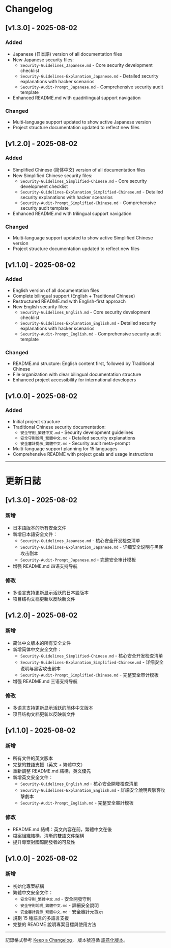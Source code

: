 # Changelog

## [v1.3.0] - 2025-08-02

### Added
- Japanese (日本語) version of all documentation files
- New Japanese security files:
  - `Security-Guidelines_Japanese.md` - Core security development checklist
  - `Security-Guidelines-Explanation_Japanese.md` - Detailed security explanations with hacker scenarios
  - `Security-Audit-Prompt_Japanese.md` - Comprehensive security audit template
- Enhanced README.md with quadrilingual support navigation

### Changed
- Multi-language support updated to show active Japanese version
- Project structure documentation updated to reflect new files

## [v1.2.0] - 2025-08-02

### Added
- Simplified Chinese (简体中文) version of all documentation files
- New Simplified Chinese security files:
  - `Security-Guidelines_Simplified-Chinese.md` - Core security development checklist
  - `Security-Guidelines-Explanation_Simplified-Chinese.md` - Detailed security explanations with hacker scenarios
  - `Security-Audit-Prompt_Simplified-Chinese.md` - Comprehensive security audit template
- Enhanced README.md with trilingual support navigation

### Changed
- Multi-language support updated to show active Simplified Chinese version
- Project structure documentation updated to reflect new files

## [v1.1.0] - 2025-08-02

### Added
- English version of all documentation files
- Complete bilingual support (English + Traditional Chinese)
- Restructured README.md with English-first approach
- New English security files:
  - `Security-Guidelines_English.md` - Core security development checklist
  - `Security-Guidelines-Explanation_English.md` - Detailed security explanations with hacker scenarios
  - `Security-Audit-Prompt_English.md` - Comprehensive security audit template

### Changed
- README.md structure: English content first, followed by Traditional Chinese
- File organization with clear bilingual documentation structure
- Enhanced project accessibility for international developers

## [v1.0.0] - 2025-08-02

### Added
- Initial project structure
- Traditional Chinese security documentation:
  - `安全守則_繁體中文.md` - Security development guidelines
  - `安全守則說明_繁體中文.md` - Detailed security explanations
  - `安全審計提示_繁體中文.md` - Security audit meta-prompt
- Multi-language support planning for 15 languages
- Comprehensive README with project goals and usage instructions

---

# 更新日誌

## [v1.3.0] - 2025-08-02

### 新增
- 日本語版本的所有安全文件
- 新增日本語安全文件：
  - `Security-Guidelines_Japanese.md` - 核心安全开发检查清单
  - `Security-Guidelines-Explanation_Japanese.md` - 详细安全说明与黑客攻击剧本
  - `Security-Audit-Prompt_Japanese.md` - 完整安全审计模板
- 增强 README.md 四语支持导航

### 修改
- 多语言支持更新显示活跃的日本語版本
- 项目结构文档更新以反映新文件

## [v1.2.0] - 2025-08-02

### 新增
- 简体中文版本的所有安全文件
- 新增简体中文安全文件：
  - `Security-Guidelines_Simplified-Chinese.md` - 核心安全开发检查清单
  - `Security-Guidelines-Explanation_Simplified-Chinese.md` - 详细安全说明与黑客攻击剧本
  - `Security-Audit-Prompt_Simplified-Chinese.md` - 完整安全审计模板
- 增强 README.md 三语支持导航

### 修改
- 多语言支持更新显示活跃的简体中文版本
- 项目结构文档更新以反映新文件

## [v1.1.0] - 2025-08-02

### 新增
- 所有文件的英文版本
- 完整的雙語支援（英文 + 繁體中文）
- 重新調整 README.md 結構，英文優先
- 新增英文安全文件：
  - `Security-Guidelines_English.md` - 核心安全開發檢查清單
  - `Security-Guidelines-Explanation_English.md` - 詳細安全說明與駭客攻擊劇本
  - `Security-Audit-Prompt_English.md` - 完整安全審計模板

### 修改
- README.md 結構：英文內容在前，繁體中文在後
- 檔案組織結構，清晰的雙語文件架構
- 提升專案對國際開發者的可及性

## [v1.0.0] - 2025-08-02

### 新增
- 初始化專案結構
- 繁體中文安全文件：
  - `安全守則_繁體中文.md` - 安全開發守則
  - `安全守則說明_繁體中文.md` - 詳細安全說明
  - `安全審計提示_繁體中文.md` - 安全審計元提示
- 規劃 15 種語言的多語言支援
- 完整的 README 說明專案目標與使用方法

---

記錄格式參考 [Keep a Changelog](https://keepachangelog.com/zh-TW/1.0.0/)，
版本號遵循 [語意化版本](https://semver.org/lang/zh-TW/)。